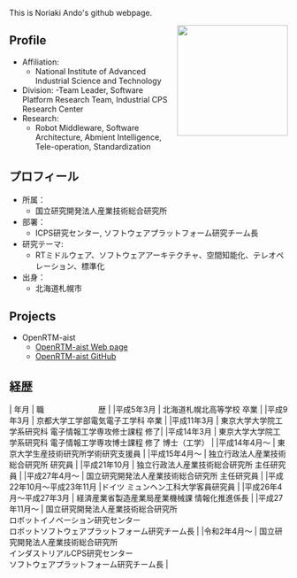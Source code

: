 This is Noriaki Ando's github webpage.

<img src="https://user-images.githubusercontent.com/11814060/81364416-8ab01d00-9120-11ea-9433-18e6cb35500b.jpg" width="200" align="right">

## Profile
- Affiliation:
  - National Institute of Advanced Industrial Science and Technology
- Division: 
  -Team Leader, Software Platform Research Team, Industrial CPS Research Center
- Research: 
  - Robot Middleware, Software Architecture, Abmient Intelligence, Tele-operation, Standardization

## プロフィール
- 所属：
  - 国立研究開発法人産業技術総合研究所 
- 部署：
  - ICPS研究センター, ソフトウェアプラットフォーム研究チーム長
- 研究テーマ: 
  - RTミドルウェア、ソフトウェアアーキテクチャ、空間知能化、テレオペレーション、標準化
- 出身：
  - 北海道札幌市

## Projects

- OpenRTM-aist
  - [OpenRTM-aist Web page](https://openrtm.org)
  - [OpenRTM-aist GitHub](https://github.com/OpenRTM)


## 経歴

| 年月	 | 職　　　　　　　歴 |
|平成5年3月	| 北海道札幌北高等学校 卒業 |
|平成9年3月	| 京都大学工学部電気電子工学科 卒業 |
|平成11年3月	| 東京大学大学院工学系研究科 電子情報工学専攻修士課程 修了|
|平成14年3月	| 東京大学大学院工学系研究科 電子情報工学専攻博士課程 修了 博士（工学） |
|平成14年4月～	| 東京大学生産技術研究所学術研究支援員 |
|平成15年4月～	| 独立行政法人産業技術総合研究所 研究員 |
|平成21年10月	| 独立行政法人産業技術総合研究所 主任研究員 |
|平成27年4月～ | 国立研究開発法人産業技術総合研究所 主任研究員 |
|平成22年10月～平成23年11月 |ドイツ ミュンヘン工科大学客員研究員 |
|平成26年4月～平成27年3月 | 経済産業省製造産業局産業機械課 情報化推進係長 |
|平成27年11月～	| 国立研究開発法人産業技術総合研究所 <br/> ロボットイノベーション研究センター <br/> ロボットソフトウェアプラットフォーム研究チーム長 |
|令和2年4月～	| 国立研究開発法人産業技術総合研究所 <br/> インダストリアルCPS研究センター <br/> ソフトウェアプラットフォーム研究チーム長 |

